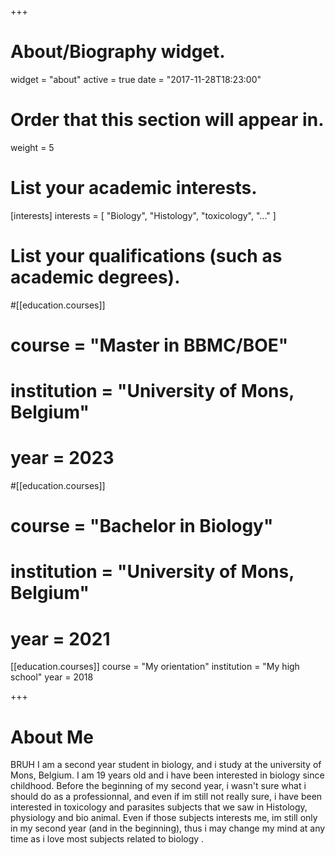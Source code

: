 +++
# About/Biography widget.
widget = "about"
active = true
date = "2017-11-28T18:23:00"

# Order that this section will appear in.
weight = 5

# List your academic interests.
[interests]
  interests = [
    "Biology",
    "Histology",
    "toxicology",
    "..."
  ]

# List your qualifications (such as academic degrees).
#[[education.courses]]
#  course = "Master in BBMC/BOE"
#  institution = "University of Mons, Belgium"
#  year = 2023

#[[education.courses]]
#  course = "Bachelor in Biology"
#  institution = "University of Mons, Belgium"
#  year = 2021

[[education.courses]]
  course = "My orientation"
  institution = "My high school"
  year = 2018

+++

# About Me

BRUH I am a second year student in biology, and i study at the university of Mons, Belgium. I am 19 years old and i have been interested in biology since childhood. Before the beginning of my second year, i wasn't sure what i should do as a professionnal, and even if im still not really sure, i have been interested in toxicology and parasites subjects that we saw in Histology, physiology and bio animal. Even if those subjects interests me, im still only in my second year (and in the beginning), thus i may change my mind at any time as i love most subjects related to biology .


